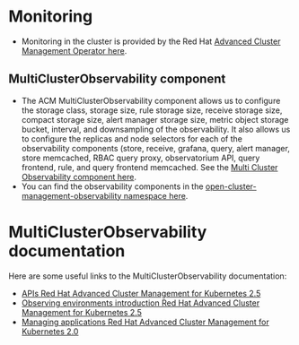 # Monitoring

- Monitoring in the cluster is provided by the Red Hat [Advanced Cluster Management Operator here](https://console-openshift-console.apps.nerc-ocp-infra.rc.fas.harvard.edu/k8s/ns/open-cluster-management/operators.coreos.com~v1alpha1~ClusterServiceVersion/advanced-cluster-management.v2.5.1).

## MultiClusterObservability component
- The ACM MultiClusterObservability component allows us to configure the storage class, storage size, rule storage size, receive storage size, compact storage size, alert manager storage size, metric object storage bucket, interval, and downsampling of the observability. It also allows us to configure the replicas and node selectors for each of the observability components (store, receive, grafana, query, alert manager, store memcached, RBAC query proxy, observatorium API, query frontend, rule, and query frontend memcached. See the [Multi Cluster Observability component here](https://console-openshift-console.apps.nerc-ocp-infra.rc.fas.harvard.edu/k8s/cluster/observability.open-cluster-management.io~v1beta2~MultiClusterObservability/observability).
- You can find the observability components in the [open-cluster-management-observability namespace here](https://console-openshift-console.apps.nerc-ocp-infra.rc.fas.harvard.edu/search/ns/open-cluster-management-observability?kind=apps%7Ev1%7EDeployment%2Capps%7Ev1%7EStatefulSet%2Croute.openshift.io%7Ev1%7ERoute%2Ccore%7Ev1%7EService).

# MultiClusterObservability documentation

Here are some useful links to the MultiClusterObservability documentation:

- [APIs Red Hat Advanced Cluster Management for Kubernetes 2.5](https://access.redhat.com/documentation/en-us/red_hat_advanced_cluster_management_for_kubernetes/2.5/html/apis/apis#rhacm-docs_apis_multiclusterobservability_jsonmulticlusterobservability_observabilityadvanced)
- [Observing environments introduction Red Hat Advanced Cluster Management for Kubernetes 2.5](https://access.redhat.com/documentation/en-us/red_hat_advanced_cluster_management_for_kubernetes/2.5/html/observability/observing-environments-intro#enabling-observability)
- [Managing applications Red Hat Advanced Cluster Management for Kubernetes 2.0](https://access.redhat.com/documentation/en-us/red_hat_advanced_cluster_management_for_kubernetes/2.0/html/manage_applications/managing-applications)
